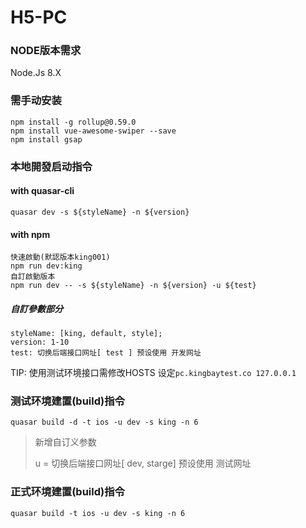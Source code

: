 # H5-PC

### NODE版本需求
Node.Js 8.X

### 需手动安装

```
npm install -g rollup@0.59.0
npm install vue-awesome-swiper --save
npm install gsap
```

### 本地開發启动指令

#### with quasar-cli

```
quasar dev -s ${styleName} -n ${version}
```

#### with npm
```
快速啟動(默認版本king001)
npm run dev:king
自訂啟動版本
npm run dev -- -s ${styleName} -n ${version} -u ${test}
```

##### 自訂參數部分
``` 
styleName: [king, default, style];
version: 1-10
test: 切换后端接口网址[ test ] 预设使用 开发网址
```

TIP: 使用测试环境接口需修改HOSTS 设定`pc.kingbaytest.co 127.0.0.1`

### 测试环境建置(build)指令
```
quasar build -d -t ios -u dev -s king -n 6
```
> 新增自订义参数 
>
> u = 切换后端接口网址[ dev, starge] 预设使用 测试网址


### 正式环境建置(build)指令
```
quasar build -t ios -u dev -s king -n 6
```
